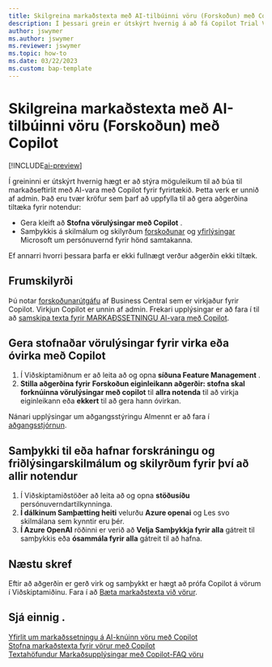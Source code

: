 ```yaml
---
title: Skilgreina markaðstexta með AI-tilbúinni vöru (Forskoðun) með Copilot
description: Í þessari grein er útskýrt hvernig á að fá Copilot Trial Version af Business Central og virkja Copilot á umhverfi.
author: jswymer
ms.author: jswymer
ms.reviewer: jswymer
ms.topic: how-to
ms.date: 03/22/2023
ms.custom: bap-template
---
```


# <a name="configure-ai-powered-item-marketing-text-preview-with-copilot" />Skilgreina markaðstexta með AI-tilbúinni vöru (Forskoðun) með Copilot

[!INCLUDE[ai-preview](includes/ai-preview.md)]

Í greininni er útskýrt hvernig hægt er að stýra möguleikum til að búa til markaðseftirlit með AI-vara með Copilot fyrir fyrirtækið. Þetta verk er unnið af admin. Það eru tvær kröfur sem þarf að uppfylla til að gera aðgerðina tiltæka fyrir notendur:

- Gera kleift að  **Stofna vörulýsingar með Copilot** .
- Samþykkis á skilmálum og skilyrðum  [forskoðunar](https://dynamics.microsoft.com/legaldocs/supp-dynamics365-preview/)  og  [yfirlýsingar](https://go.microsoft.com/fwlink/?LinkId=521839)  Microsoft um persónuvernd fyrir hönd samtakanna.

Ef annarri hvorri þessara þarfa er ekki fullnægt verður aðgerðin ekki tiltæk.

## <a name="prerequisites" />Frumskilyrði

Þú notar  [forskoðunarútgáfu](ai-preview-getstarted.md)  af Business Central sem er virkjaður fyrir Copilot. Virkjun Copilot er unnin af admin. Frekari upplýsingar er að fara í til að  [samskipa texta fyrir MARKAÐSSETNINGU AI-vara með Copilot](enable-ai.md).

## <a name="enable-or-disable-create-ai-powered-product-descriptions-with-copilot" />Gera stofnaðar vörulýsingar fyrir virka eða óvirka með Copilot

1. Í Viðskiptamiðnum er að leita að og opna  **síðuna Feature Management** .
2.  **Stilla aðgerðina fyrir**  **Forskoðun eiginleikann aðgerðir: stofna skal forknúinna vörulýsingar með copilot**  til  **allra notenda**  til að virkja eiginleikann eða  **ekkert**  til að gera hann óvirkan.

   Nánari upplýsingar um aðgangsstýringu Almennt er að fara í  [aðgangsstjórnun](/dynamics365/business-central/dev-itpro/administration/feature-management).

## <a name="consent-to-or-reject-preview-and-privacy-terms-and-conditions-for-all-users" />Samþykki til eða hafnar forskráningu og friðlýsingarskilmálum og skilyrðum fyrir því að allir notendur

1. Í Viðskiptamiðstöðer að leita að og opna  **stöðusíðu**  persónuverndartilkynninga.
2.  **Í dálkinum Samþætting heiti**  velurðu  **Azure openai** og Les svo skilmálana sem kynntir eru þér.
3.  **Í Azure OpenAI**  röðinni er verið að  **Velja Samþykkja fyrir alla**  gátreit til samþykkis eða  **ósammála fyrir alla**  gátreit til að hafna.

## <a name="next-steps" />Næstu skref

Eftir að aðgerðin er gerð virk og samþykkt er hægt að prófa Copilot á vörum í Viðskiptamiðinu. Fara í að  [Bæta markaðstexta við vörur](item-marketing-text.md).  

## <a name="see-also" />Sjá einnig .

[Yfirlit um markaðssetningu á AI-knúinn vöru með Copilot](ai-overview.md)  
[Stofna markaðstexta fyrir vörur með Copilot](item-marketing-text.md)  
[Textahöfundur Markaðsupplýsingar með Copilot-FAQ vöru](ai-faq.md)  
